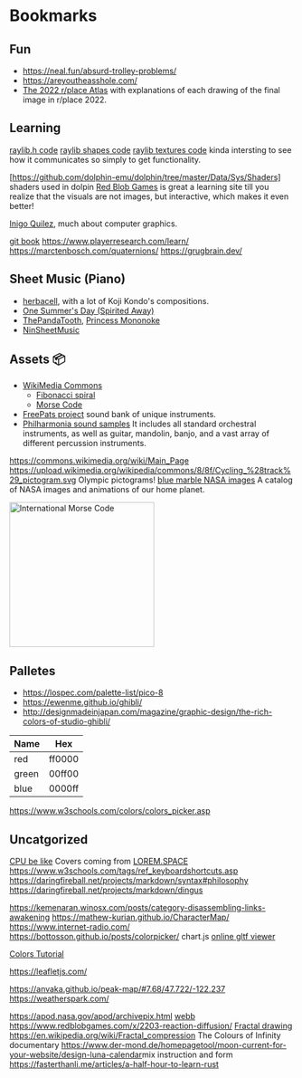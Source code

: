 # Bookmarks

## Fun
- <https://neal.fun/absurd-trolley-problems/>
- <https://areyoutheasshole.com/>
- [The 2022 r/place Atlas](https://place-atlas.stefanocoding.me/) with explanations of each drawing of the final image in r/place 2022.


## Learning
[raylib.h code](https://github.com/raysan5/raylib/blob/master/src/raylib.h)
[raylib shapes code](https://github.com/raysan5/raylib/blob/master/src/rshapes.c)
[raylib textures code](https://github.com/raysan5/raylib/blob/master/src/rtextures.c)
kinda intersting to see how it communicates so simply to get functionality.

[https://github.com/dolphin-emu/dolphin/tree/master/Data/Sys/Shaders] shaders used in dolpin
[Red Blob Games](https://www.redblobgames.com/) is great a learning site till you realize that the visuals are not images, but interactive, which makes it even better!

[Inigo Quilez](https://iquilezles.org/), much about computer graphics.

[git book](https://git-scm.com/book/en/v2)
<https://www.playerresearch.com/learn/>
<https://marctenbosch.com/quaternions/>
<https://grugbrain.dev/>

## Sheet Music (Piano)
- [herbacell](http://herbalcell.com/free-sheet-music), with a lot of Koji Kondo's compositions.
- [One Summer's Day (Spirited Away)](https://musescore.com/torbybrand/scores/1463381)
- [ThePandaTooth](http://www.pandatooth.com/sheet-music/), [Princess Mononoke](http://www.pandatooth.com/portfolio-items/princess-mononoke/) 
- [NinSheetMusic](https://www.ninsheetmusic.org/)

## Assets 📦
- [WikiMedia Commons](https://commons.wikimedia.org/wiki/Main_Page)
	- [Fibonacci spiral](https://upload.wikimedia.org/wikipedia/commons/7/79/Fibonacci_spiral.svg)
	- [Morse Code](https://upload.wikimedia.org/wikipedia/commons/b/b5/International_Morse_Code.svg)
- [FreePats project](https://freepats.zenvoid.org/index.html) sound bank of unique instruments.
- [Philharmonia sound samples](https://philharmonia.co.uk/resources/sound-samples/) It includes all standard orchestral instruments, as well as guitar, mandolin, banjo, and a vast array of different percussion instruments.

<https://commons.wikimedia.org/wiki/Main_Page>
<https://upload.wikimedia.org/wikipedia/commons/8/8f/Cycling_%28track%29_pictogram.svg>
Olympic pictograms!
[blue marble NASA images](https://visibleearth.nasa.gov/collection/1484/blue-marble) A catalog of NASA images and animations of our home planet.

<a title="Rhey T. Snodgrass &amp; Victor F. Camp, 1922, Public domain, via Wikimedia Commons" href="https://commons.wikimedia.org/wiki/File:International_Morse_Code.svg"><img width="256" alt="International Morse Code" src="https://upload.wikimedia.org/wikipedia/commons/thumb/b/b5/International_Morse_Code.svg/256px-International_Morse_Code.svg.png"></a>

## Palletes
- <https://lospec.com/palette-list/pico-8>
- <https://ewenme.github.io/ghibli/>
- <http://designmadeinjapan.com/magazine/graphic-design/the-rich-colors-of-studio-ghibli/>

Name | Hex 
---  |---
red | ff0000 |
green | 00ff00 |
blue | 0000ff |

<https://www.w3schools.com/colors/colors_picker.asp>
## Uncatgorized
[CPU be like](https://www.youtube.com/watch?v=aYAJopwEYv8)
Covers coming from [LOREM.SPACE](https://lorem.space/)
https://www.w3schools.com/tags/ref_keyboardshortcuts.asp
<https://daringfireball.net/projects/markdown/syntax#philosophy>
<https://daringfireball.net/projects/markdown/dingus>

<https://kemenaran.winosx.com/posts/category-disassembling-links-awakening>
https://mathew-kurian.github.io/CharacterMap/
https://www.internet-radio.com/
<https://bottosson.github.io/posts/colorpicker/>
chart.js
[online gltf viewer](https://gltf-viewer.donmccurdy.com/)


[Colors Tutorial](https://www.w3schools.com/colors/default.asp)

https://leafletjs.com/

https://anvaka.github.io/peak-map/#7.68/47.722/-122.237
https://weatherspark.com/

<https://apod.nasa.gov/apod/archivepix.html>
[webb](https://www.nasa.gov/sites/default/files/thumbnails/image/main_image_star-forming_region_carina_nircam_final-5mb.jpg)
<https://www.redblobgames.com/x/2203-reaction-diffusion/>
[Fractal drawing](https://www.youtube.com/watch?v=sFEYQMrWNHU>)
<https://en.wikipedia.org/wiki/Fractal_compression>
The Colours of Infinity documentary
<https://www.der-mond.de/homepagetool/moon-current-for-your-website/design-luna-calendar>mix instruction and form
<https://fasterthanli.me/articles/a-half-hour-to-learn-rust>
